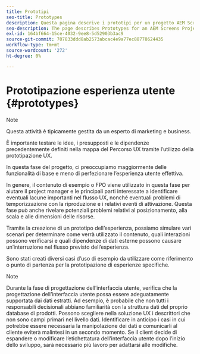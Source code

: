 ```yaml
---
title: Prototipi
seo-title: Prototypes
description: Questa pagina descrive i prototipi per un progetto AEM Screens
seo-description: The page describes Prototypes for an AEM Screens Project
exl-id: 164bf664-15ce-4032-9ee8-5d52903b3ac9
source-git-commit: 707833ddd8ab2573abcac4e9a77ec88778624435
workflow-type: tm+mt
source-wordcount: '272'
ht-degree: 0%

---
```


# Prototipazione esperienza utente {#prototypes}

>[!NOTE]
>
>Questa attività è tipicamente gestita da un esperto di marketing e business.

È importante testare le idee, i presupposti e le dipendenze precedentemente definiti nella mappa del Percorso UX tramite l’utilizzo della prototipazione UX.

In questa fase del progetto, ci preoccupiamo maggiormente delle funzionalità di base e meno di perfezionare l’esperienza utente effettiva.

In genere, il contenuto di esempio o FPO viene utilizzato in questa fase per aiutare il project manager e le principali parti interessate a identificare eventuali lacune importanti nel flusso UX, nonché eventuali problemi di temporizzazione con la riproduzione e i relativi eventi di attivazione.
Questa fase può anche rivelare potenziali problemi relativi al posizionamento, alla scala e alle dimensioni delle risorse.

Tramite la creazione di un prototipo dell’esperienza, possiamo simulare vari scenari per determinare come verrà utilizzato il contenuto, quali interazioni possono verificarsi e quali dipendenze di dati esterne possono causare un’interruzione nel flusso previsto dell’esperienza.

Sono stati creati diversi casi d’uso di esempio da utilizzare come riferimento o punto di partenza per la prototipazione di esperienze specifiche.


>[!NOTE]
> Durante la fase di progettazione dell’interfaccia utente, verifica che la progettazione dell’interfaccia utente possa essere adeguatamente supportata dai dati estratti.
> Ad esempio, è probabile che non tutti i responsabili decisionali abbiano familiarità con la struttura dati del proprio database di prodotti. Possono scegliere nella soluzione UX i descrittori che non sono campi primari nel livello dati. Identificare in anticipo i casi in cui potrebbe essere necessaria la manipolazione dei dati e comunicarli al cliente eviterà malintesi in un secondo momento. Se il client decide di espandere o modificare l’etichettatura dell’interfaccia utente dopo l’inizio dello sviluppo, sarà necessario più lavoro per adattarsi alle modifiche.
